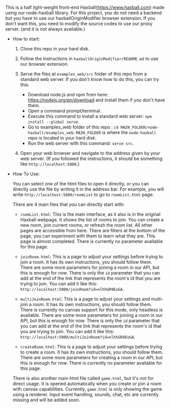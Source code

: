 This is a half light-weight front-end Haxball(https://www.haxball.com) made using our node-haxball library.
For this project, you do not need a backend but you have to use our haxballOriginModifier browser extension.
If you don't want this, you need to modify the source codes to use our proxy server. (and it is not always available.)

- How to start:

    1. Clone this repo in your hard disk.
    2. Follow the instructions in `haxballOriginModifier/README.md` to use our browser extension.
    3. Serve the files at `examples_web/src` folder of this repo from a standard web server. If you don't know how to do this, you can try this:
        - Download node.js and npm from here: https://nodejs.org/en/download and install them if you don't have them.
        - Open a command prompt/terminal.
        - Execute this command to install a standard web server: `npm install --global serve`.
        - Go to examples_web folder of this repo : `cd MAIN_FOLDER/node-haxball/examples_web`. `MAIN_FOLDER` is where the `node-haxball` repo is located in your hard disk.
        - Run the web server with this command: `serve src`.

    4. Open your web browser and navigate to the address given by your web server. (If you followed the instructions, it should be something like `http://localhost:5000`.)

- How To Use:

  You can select one of the html files to open it directly, or you can directly use the file by writing it in the address bar. For example, you will write 
  `http://localhost:5000/roomList` to go to `roomList.html` page.

  There are 4 main files that you can directly start with:

    - `roomList.html`: This is the main interface, as it also is in the original Haxball webpage. It shows the list of rooms to join. You can create a new room, 
    join current rooms, or refresh the room list. All other pages are accessible from here. There are filters at the bottom of the page, you can experiment with 
    them to learn what they are. This page is almost completed. There is currently no parameter available for this page.

    - `joinRoom.html`: This is a page to adjust your settings before trying to join a room. It has its own instructions, you should follow them. There are some 
    more parameters for joining a room in our API, but this is enough for now. There is only the `id` parameter that you can add at the end of the link that 
    represents the room's id that you are trying to join. You can add it like this: `http://localhost:5000/joinRoom?id=nlhhGR9EoGA`.

    - `multiJoinRoom.html`: This is a page to adjust your settings and multi-join a room. It has its own instructions, you should follow them. There is 
    currently no canvas support for this mode, only headless is available. There are some more parameters for joining a room in our API, but this is enough 
    for now. There is only the `id` parameter that you can add at the end of the link that represents the room's id that you are trying to join. You can add 
    it like this: `http://localhost:5000/multiJoinRoom?id=nlhhGR9EoGA`.

    - `createRoom.html`: This is a page to adjust your settings before trying to create a room. It has its own instructions, you should follow them. There are some 
    more parameters for creating a room in our API, but this is enough for now. There is currently no parameter available for this page.

  There is also another main html file called `game.html`, but it's not for direct usage. It is opened automatically when you create or join a room with canvas 
  capabilities. Currently, `game.html` is only showing the game using a renderer. Input event handling, sounds, chat, etc are currently missing and will be 
  added soon.
